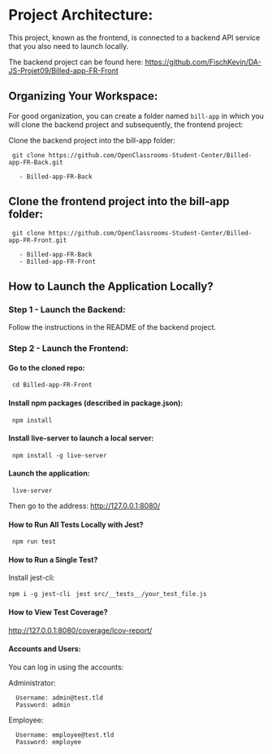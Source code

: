 # Project Architecture:

This project, known as the frontend, is connected to a backend API service that you also need to launch locally.

The backend project can be found here: https://github.com/FischKevin/DA-JS-Projet09/Billed-app-FR-Front

## Organizing Your Workspace:

For good organization, you can create a folder named ```bill-app``` in which you will clone the backend project and subsequently, the frontend project:

Clone the backend project into the bill-app folder:

``` git clone https://github.com/OpenClassrooms-Student-Center/Billed-app-FR-Back.git```

``` bill-app/
   - Billed-app-FR-Back
```

## Clone the frontend project into the bill-app folder:

``` git clone https://github.com/OpenClassrooms-Student-Center/Billed-app-FR-Front.git```

``` bill-app/
   - Billed-app-FR-Back
   - Billed-app-FR-Front
```

## How to Launch the Application Locally?
### Step 1 - Launch the Backend:

Follow the instructions in the README of the backend project.

### Step 2 - Launch the Frontend:

#### Go to the cloned repo:

``` cd Billed-app-FR-Front```

#### Install npm packages (described in package.json):

``` npm install```

#### Install live-server to launch a local server:

``` npm install -g live-server```

#### Launch the application:

``` live-server```

Then go to the address: http://127.0.0.1:8080/

#### How to Run All Tests Locally with Jest?

``` npm run test```

#### How to Run a Single Test?

Install jest-cli:

```npm i -g jest-cli```
``` jest src/__tests__/your_test_file.js```

#### How to View Test Coverage?

http://127.0.0.1:8080/coverage/lcov-report/

#### Accounts and Users:

You can log in using the accounts:

Administrator:

      Username: admin@test.tld
      Password: admin

Employee:

      Username: employee@test.tld
      Password: employee
